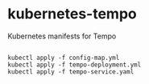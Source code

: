 # kubernetes-tempo
Kubernetes manifests for Tempo


```shell

kubectl apply -f config-map.yml
kubectl apply -f tempo-deployment.yml
kubectl apply -f tempo-service.yaml
```